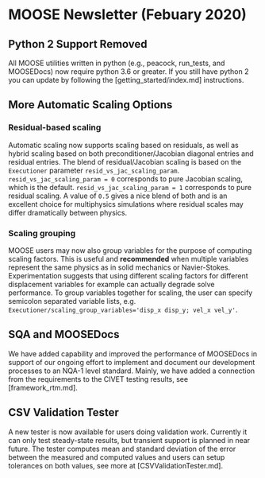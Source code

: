 # MOOSE Newsletter (Febuary 2020)

## Python 2 Support Removed

All MOOSE utilities written in python (e.g., peacock, run_tests, and MOOSEDocs) now require python
3.6 or greater. If you still have python 2 you can update by following the [getting_started/index.md]
instructions.

## More Automatic Scaling Options

### Residual-based scaling

Automatic scaling now supports scaling based on residuals, as well as hybrid
scaling based on both preconditioner/Jacobian diagonal entries and residual
entries. The blend of residual/Jacobian scaling is based on the `Executioner`
parameter `resid_vs_jac_scaling_param`. `resid_vs_jac_scaling_param = 0`
corresponds to pure Jacobian scaling, which is the
default. `resid_vs_jac_scaling_param = 1` corresponds to pure residual
scaling. A value of `0.5` gives a nice blend of both and is an excellent choice
for multiphysics simulations where residual scales may differ dramatically
between physics.

### Scaling grouping

MOOSE users may now also group variables for the purpose of computing scaling
factors. This is useful and **recommended** when multiple variables represent
the same physics as in solid mechanics or Navier-Stokes. Experimentation
suggests that using different scaling factors for different displacement
variables for example can actually degrade solve performance. To group variables
together for scaling, the user can specify semicolon separated variable lists,
e.g. `Executioner/scaling_group_variables='disp_x disp_y; vel_x vel_y'`.

## SQA and MOOSEDocs

We have added capability and improved the performance of MOOSEDocs in support of our ongoing
effort to implement and document our development processes to an NQA-1 level standard. Mainly, we
have added a connection from the requirements to the CIVET testing results, see [framework_rtm.md].

## CSV Validation Tester

A new tester is now available for users doing validation work.  Currently it can only test steady-state
results, but transient support is planned in near future.  The tester computes mean and standard
deviation of the error between the measured and computed values and users can setup tolerances on
both values, see more at [CSVValidationTester.md].
